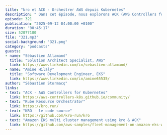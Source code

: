 ```yaml
---
title: "kro et ACK - Orchestrer AWS depuis Kubernetes"
description: " Dans cet épisode, nous explorons ACK (AWS Controllers for Kubernetes) et KRO (Kubernetes Resource Orchestrator), deux solutions qui permettent de gérer les ressources AWS directement depuis Kubernetes. Avec nos invités Sébastien Allamand, Spécialiste Solutions Architecte, et Amine Hilaly, Développeur dans l'équipe EKS, nous découvrons comment ces outils permettent aux équipes DevOps de provisionner et gérer leurs ressources AWS en utilisant l'API Kubernetes. Nous abordons les défis de l'orchestration des ressources AWS, la gestion des dépendances entre services, et comment KRO simplifie ces tâches par rapport aux solutions existantes comme Crossplane. Un épisode essentiel pour comprendre comment Kubernetes peut devenir votre plateforme centrale de gestion d'infrastructure AWS."
episode: 321
publication: "2025-09-12 04:00:00 +0100"
duration: "00:45:17"
size: 52077100
file: "321.mp3"
social-background: "321.png"
category: "podcasts"
guests:
- name: "Sébastien Allamand"
  title: "Solution Architect Specialist, AWS"
  link: https://www.linkedin.com/in/sebastien-allamand/
- name: "Amine Hilaly"
  title: "Software Development Engineer, EKS"
  link: https://www.linkedin.com/in/amine65535/
author: "Sébastien Stormacq"
links:
- text: "ACK - AWS Controllers for Kubernetes"
  link: https://aws-controllers-k8s.github.io/community/
- text: "Kube Resource Orchestrator"
  link: https://kro.run/
- text: "KRO - le code source"
  link: https://github.com/kro-run/kro
- text: "Amazon EKS multi cluster management using kro & ACK"
  link: https://github.com/aws-samples/fleet-management-on-amazon-eks-workshop/blob/mainline/patterns/kro-eks-cluster-mgmt/README.md
---
```

